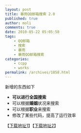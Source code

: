 ```yaml
---
layout: post
title: 暴雨QQ邮箱搜索 2.0
published: true
author: moli
comments: true
date: 2010-05-22 05:05:58
tags:
    - QQ邮箱
    - 搜索
    - 暴雨
    - 暴雨QQ邮箱搜索
categories:
    - ccpp
    - works
permalink: /archives/1858.html
---
```

[][1] 新增的东西如下

  * **可以进行全国搜索**
  * 可以根据**婚姻**状况来搜索
  * 可以根据**职业**来搜索
  * 修改了某些代码，提高了运行效率

【[下载地址1][2]】【[下载地址2][3]】

 [1]: http://huoxr.com/wp-content/uploads/2010/05/baoyuqqemail2.0.png
 [2]: http://soft.huoxr.com/uploads/3/5/4/0/3540413/sonlineqq-s.zip
 [3]: /molisoft/down/SOnlineQQ-s.zip